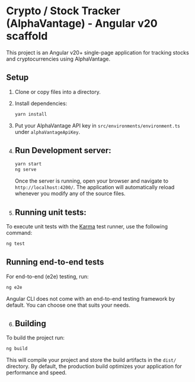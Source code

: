 # Crypto / Stock Tracker (AlphaVantage) - Angular v20 scaffold

This project is an Angular v20+ single-page application for tracking stocks and cryptocurrencies using AlphaVantage.

## Setup

1. Clone or copy files into a directory.
2. Install dependencies:

    ```bash
    yarn install
    ```

3. Put your AlphaVantage API key in `src/environments/environment.ts` under `alphaVantageApiKey`.
4. ## Run Development server:

    ```bash
    yarn start
    ng serve
    ```
    Once the server is running, open your browser and navigate to `http://localhost:4200/`. The application will automatically reload whenever you modify any of the source files.
5. ## Running unit tests:  

To execute unit tests with the [Karma](https://karma-runner.github.io) test runner, use the following command:

```bash
ng test
```

## Running end-to-end tests

For end-to-end (e2e) testing, run:

```bash
ng e2e
```

Angular CLI does not come with an end-to-end testing framework by default. You can choose one that suits your needs.

6. ## Building

To build the project run:

```bash
ng build
```

This will compile your project and store the build artifacts in the `dist/` directory. By default, the production build optimizes your application for performance and speed.
